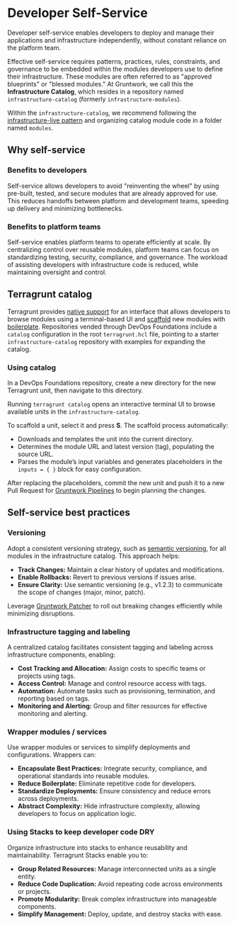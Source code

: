 # Developer Self-Service

Developer self-service enables developers to deploy and manage their applications and infrastructure independently, without constant reliance on the platform team.

Effective self-service requires patterns, practices, rules, constraints, and governance to be embedded within the modules developers use to define their infrastructure. These modules are often referred to as "approved blueprints" or "blessed modules." At Gruntwork, we call this the **Infrastructure Catalog**, which resides in a repository named `infrastructure-catalog` (formerly `infrastructure-modules`).

Within the `infrastructure-catalog`, we recommend following the [infrastructure-live pattern](https://docs.gruntwork.io/2.0/docs/overview/concepts/infrastructure-live#separating-modules-from-live-infrastructure) and organizing catalog module code in a folder named `modules`.

## Why self-service

### Benefits to developers

Self-service allows developers to avoid "reinventing the wheel" by using pre-built, tested, and secure modules that are already approved for use. This reduces handoffs between platform and development teams, speeding up delivery and minimizing bottlenecks.

### Benefits to platform teams

Self-service enables platform teams to operate efficiently at scale. By centralizing control over reusable modules, platform teams can focus on standardizing testing, security, compliance, and governance. The workload of assisting developers with infrastructure code is reduced, while maintaining oversight and control.

## Terragrunt catalog

Terragrunt provides [native support](https://terragrunt.gruntwork.io/docs/features/catalog/) for an interface that allows developers to browse modules using a terminal-based UI and [scaffold](https://terragrunt.gruntwork.io/docs/features/scaffold/) new modules with [boilerplate](https://github.com/gruntwork-io/boilerplate). Repositories vended through DevOps Foundations include a `catalog` configuration in the root `terragrunt.hcl` file, pointing to a starter `infrastructure-catalog` repository with examples for expanding the catalog.

### Using catalog

In a DevOps Foundations repository, create a new directory for the new Terragrunt unit, then navigate to this directory.

Running `terragrunt catalog` opens an interactive terminal UI to browse available units in the `infrastructure-catalog`.

To scaffold a unit, select it and press **S**. The scaffold process automatically:

- Downloads and templates the unit into the current directory.
- Determines the module URL and latest version (tag), populating the source URL.
- Parses the module’s input variables and generates placeholders in the `inputs = { }` block for easy configuration.

After replacing the placeholders, commit the new unit and push it to a new Pull Request for [Gruntwork Pipelines](/2.0/docs/pipelines/concepts/overview) to begin planning the changes.

## Self-service best practices

### Versioning

Adopt a consistent versioning strategy, such as [semantic versioning](https://semver.org/), for all modules in the infrastructure catalog. This approach helps:

- **Track Changes:** Maintain a clear history of updates and modifications.
- **Enable Rollbacks:** Revert to previous versions if issues arise.
- **Ensure Clarity:** Use semantic versioning (e.g., v1.2.3) to communicate the scope of changes (major, minor, patch).

Leverage [Gruntwork Patcher](/2.0/docs/patcher/concepts/) to roll out breaking changes efficiently while minimizing disruptions.

### Infrastructure tagging and labeling

A centralized catalog facilitates consistent tagging and labeling across infrastructure components, enabling:

- **Cost Tracking and Allocation:** Assign costs to specific teams or projects using tags.
- **Access Control:** Manage and control resource access with tags.
- **Automation:** Automate tasks such as provisioning, termination, and reporting based on tags.
- **Monitoring and Alerting:** Group and filter resources for effective monitoring and alerting.

### Wrapper modules / services

Use wrapper modules or services to simplify deployments and configurations. Wrappers can:

- **Encapsulate Best Practices:** Integrate security, compliance, and operational standards into reusable modules.
- **Reduce Boilerplate:** Eliminate repetitive code for developers.
- **Standardize Deployments:** Ensure consistency and reduce errors across deployments.
- **Abstract Complexity:** Hide infrastructure complexity, allowing developers to focus on application logic.


### Using Stacks to keep developer code DRY

Organize infrastructure into stacks to enhance reusability and maintainability. Terragrunt Stacks enable you to:

- **Group Related Resources:** Manage interconnected units as a single entity.
- **Reduce Code Duplication:** Avoid repeating code across environments or projects.
- **Promote Modularity:** Break complex infrastructure into manageable components.
- **Simplify Management:** Deploy, update, and destroy stacks with ease.


